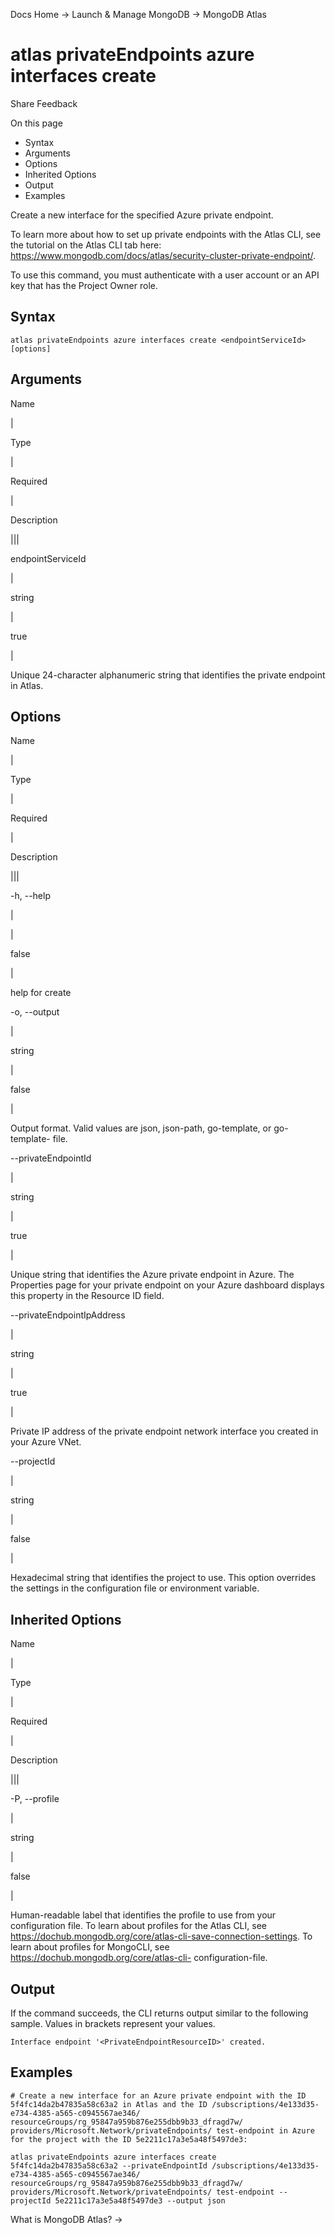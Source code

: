Docs Home → Launch & Manage MongoDB → MongoDB Atlas

# atlas privateEndpoints azure interfaces create

Share Feedback

On this page

  * Syntax
  * Arguments
  * Options
  * Inherited Options
  * Output
  * Examples

Create a new interface for the specified Azure private endpoint.

To learn more about how to set up private endpoints with the Atlas CLI, see
the tutorial on the Atlas CLI tab here:
https://www.mongodb.com/docs/atlas/security-cluster-private-endpoint/.

To use this command, you must authenticate with a user account or an API key
that has the Project Owner role.

## Syntax

    
    
    atlas privateEndpoints azure interfaces create <endpointServiceId> [options]  
      
  
## Arguments

Name

|

Type

|

Required

|

Description  
  
|||  
  
endpointServiceId

|

string

|

true

|

Unique 24-character alphanumeric string that identifies the private endpoint
in Atlas.  
  
## Options

Name

|

Type

|

Required

|

Description  
  
|||  
  
-h, --help

|

|

false

|

help for create  
  
-o, --output

|

string

|

false

|

Output format. Valid values are json, json-path, go-template, or go-template-
file.  
  
\--privateEndpointId

|

string

|

true

|

Unique string that identifies the Azure private endpoint in Azure. The
Properties page for your private endpoint on your Azure dashboard displays
this property in the Resource ID field.  
  
\--privateEndpointIpAddress

|

string

|

true

|

Private IP address of the private endpoint network interface you created in
your Azure VNet.  
  
\--projectId

|

string

|

false

|

Hexadecimal string that identifies the project to use. This option overrides
the settings in the configuration file or environment variable.  
  
## Inherited Options

Name

|

Type

|

Required

|

Description  
  
|||  
  
-P, --profile

|

string

|

false

|

Human-readable label that identifies the profile to use from your
configuration file. To learn about profiles for the Atlas CLI, see
https://dochub.mongodb.org/core/atlas-cli-save-connection-settings. To learn
about profiles for MongoCLI, see https://dochub.mongodb.org/core/atlas-cli-
configuration-file.  
  
## Output

If the command succeeds, the CLI returns output similar to the following
sample. Values in brackets represent your values.

    
    
    Interface endpoint '<PrivateEndpointResourceID>' created.  
      
  
## Examples

    
    
    # Create a new interface for an Azure private endpoint with the ID 5f4fc14da2b47835a58c63a2 in Atlas and the ID /subscriptions/4e133d35-e734-4385-a565-c0945567ae346/ resourceGroups/rg_95847a959b876e255dbb9b33_dfragd7w/ providers/Microsoft.Network/privateEndpoints/ test-endpoint in Azure for the project with the ID 5e2211c17a3e5a48f5497de3:  
      
    atlas privateEndpoints azure interfaces create 5f4fc14da2b47835a58c63a2 --privateEndpointId /subscriptions/4e133d35-e734-4385-a565-c0945567ae346/ resourceGroups/rg_95847a959b876e255dbb9b33_dfragd7w/ providers/Microsoft.Network/privateEndpoints/ test-endpoint --projectId 5e2211c17a3e5a48f5497de3 --output json  
  
What is MongoDB Atlas? →

